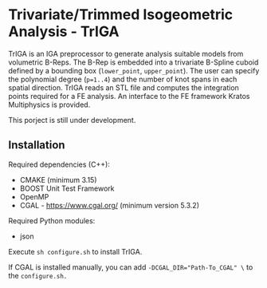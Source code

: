 # Trivariate/Trimmed Isogeometric Analysis - TrIGA 

TrIGA is an IGA preprocessor to generate analysis suitable models from volumetric B-Reps. The B-Rep is embedded into a trivariate B-Spline cuboid defined by a bounding box (`lower_point`, `upper_point`). The user can specify the polynomial degree (`p=1..4`) and the number of knot spans in each spatial direction. TrIGA reads an STL file and computes the integration points required for a FE analysis. An interface to the FE framework Kratos Multiphysics is provided. 

This porject is still under development.
 
## Installation
Required dependencies (C++):
- CMAKE (minimum 3.15)
- BOOST Unit Test Framework
- OpenMP
- CGAL - https://www.cgal.org/ (minimum version 5.3.2) 

Required Python modules:
- json

Execute `sh configure.sh` to install TrIGA.

If CGAL is installed manually, you can add ```-DCGAL_DIR="Path-To_CGAL" \``` to the `configure.sh.`
